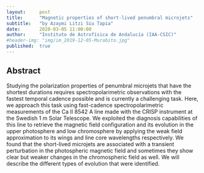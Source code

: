 ```yaml
---
layout:     post
title:      "Magnetic properties of short-lived penumbral microjets"
subtitle:   "by Azaymi Litzi Siu Tapia"
date:       2020-03-05 11:00:00
author:     "Instituto de Astrofísica de Andalucía (IAA-CSIC)"
#header-img: "img/im_2019-12-05-Murabito.jpg"
published:  true
---
```


## Abstract
Studying the polarization properties of penumbral microjets that have the shortest durations requires spectropolarimetric observations with the fastest temporal cadence possible and is currently a challenging task.
Here, we approach this task using fast-cadence spectropolarimetric measurements of the Ca II 8542 A line made with the CRISP instrument at the Swedish 1 m Solar Telescope. We exploited the diagnosis capabilities of this line to retrieve the magnetic field configuration and its evolution in the upper photosphere and low chromosphere by applying the weak field approximation to its wings and line core wavelengths respectively.
We found that the short-lived microjets are associated with a transient perturbation in the photospheric magnetic field and sometimes they show clear but weaker changes in the chromospheric field as well.
We will describe the different types of evolution that were identified.

